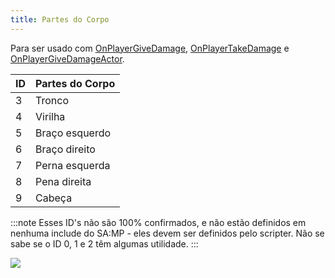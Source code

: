 ```yaml
---
title: Partes do Corpo
---
```


Para ser usado com [OnPlayerGiveDamage](../callbacks/OnPlayerGiveDamags), [OnPlayerTakeDamage](../callbacks/OnPlayerTakeDamage) e [OnPlayerGiveDamageActor](../callbacks/OnPlayerGiveDamageActor).

| ID  | Partes do Corpo |
| --- | ---------	    |
| 3   | Tronco     	    |
| 4   | Virilha    		|
| 5   | Braço esquerdo 	|
| 6   | Braço direito  	|
| 7   | Perna esquerda 	|
| 8   | Pena direita 	|
| 9   | Cabeça  		|

:::note Esses ID's não são 100% confirmados, e não estão definidos em nenhuma include do SA:MP - eles devem ser definidos pelo scripter. Não se sabe se o ID 0, 1 e 2 têm algumas utilidade. :::

![](/images/bodyParts/Body_parts.jpg)
